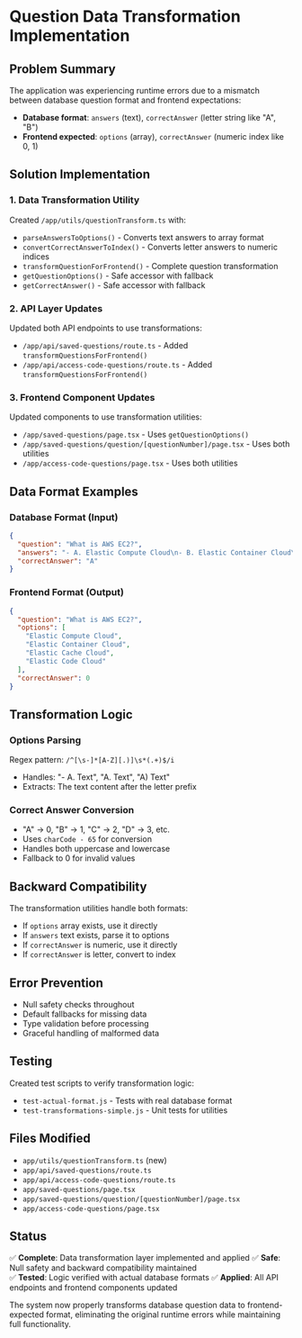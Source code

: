 # Question Data Transformation Implementation

## Problem Summary
The application was experiencing runtime errors due to a mismatch between database question format and frontend expectations:
- **Database format**: `answers` (text), `correctAnswer` (letter string like "A", "B")  
- **Frontend expected**: `options` (array), `correctAnswer` (numeric index like 0, 1)

## Solution Implementation

### 1. Data Transformation Utility
Created `/app/utils/questionTransform.ts` with:
- `parseAnswersToOptions()` - Converts text answers to array format
- `convertCorrectAnswerToIndex()` - Converts letter answers to numeric indices
- `transformQuestionForFrontend()` - Complete question transformation
- `getQuestionOptions()` - Safe accessor with fallback
- `getCorrectAnswer()` - Safe accessor with fallback

### 2. API Layer Updates
Updated both API endpoints to use transformations:
- `/app/api/saved-questions/route.ts` - Added `transformQuestionsForFrontend()`
- `/app/api/access-code-questions/route.ts` - Added `transformQuestionsForFrontend()`

### 3. Frontend Component Updates
Updated components to use transformation utilities:
- `/app/saved-questions/page.tsx` - Uses `getQuestionOptions()`
- `/app/saved-questions/question/[questionNumber]/page.tsx` - Uses both utilities
- `/app/access-code-questions/page.tsx` - Uses both utilities

## Data Format Examples

### Database Format (Input)
```json
{
  "question": "What is AWS EC2?",
  "answers": "- A. Elastic Compute Cloud\n- B. Elastic Container Cloud\n- C. Elastic Cache Cloud\n- D. Elastic Code Cloud",
  "correctAnswer": "A"
}
```

### Frontend Format (Output)
```json
{
  "question": "What is AWS EC2?",
  "options": [
    "Elastic Compute Cloud",
    "Elastic Container Cloud", 
    "Elastic Cache Cloud",
    "Elastic Code Cloud"
  ],
  "correctAnswer": 0
}
```

## Transformation Logic

### Options Parsing
Regex pattern: `/^[\s-]*[A-Z][.)]\s*(.+)$/i`
- Handles: "- A. Text", "A. Text", "A) Text"
- Extracts: The text content after the letter prefix

### Correct Answer Conversion
- "A" → 0, "B" → 1, "C" → 2, "D" → 3, etc.
- Uses `charCode - 65` for conversion
- Handles both uppercase and lowercase
- Fallback to 0 for invalid values

## Backward Compatibility
The transformation utilities handle both formats:
- If `options` array exists, use it directly
- If `answers` text exists, parse it to options
- If `correctAnswer` is numeric, use it directly
- If `correctAnswer` is letter, convert to index

## Error Prevention
- Null safety checks throughout
- Default fallbacks for missing data
- Type validation before processing
- Graceful handling of malformed data

## Testing
Created test scripts to verify transformation logic:
- `test-actual-format.js` - Tests with real database format
- `test-transformations-simple.js` - Unit tests for utilities

## Files Modified
- `app/utils/questionTransform.ts` (new)
- `app/api/saved-questions/route.ts`
- `app/api/access-code-questions/route.ts`
- `app/saved-questions/page.tsx`
- `app/saved-questions/question/[questionNumber]/page.tsx`
- `app/access-code-questions/page.tsx`

## Status
✅ **Complete**: Data transformation layer implemented and applied
✅ **Safe**: Null safety and backward compatibility maintained  
✅ **Tested**: Logic verified with actual database formats
✅ **Applied**: All API endpoints and frontend components updated

The system now properly transforms database question data to frontend-expected format, eliminating the original runtime errors while maintaining full functionality.
